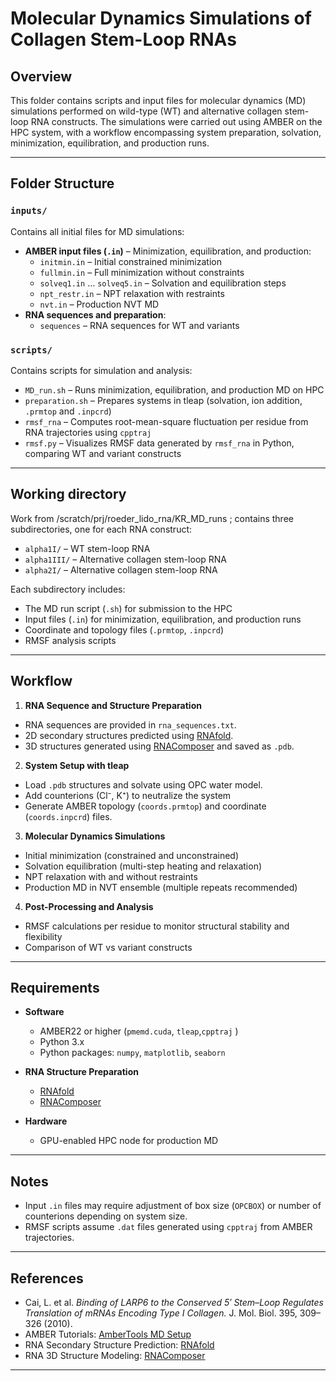 # Molecular Dynamics Simulations of Collagen Stem-Loop RNAs

## Overview
This folder contains scripts and input files for molecular dynamics (MD) simulations performed on wild-type (WT) and alternative collagen stem-loop RNA constructs. 
The simulations were carried out using AMBER on the HPC system, with a workflow encompassing system preparation, solvation, minimization, equilibration, and production runs.

---

## Folder Structure

### `inputs/`
Contains all initial files for MD simulations:  

- **AMBER input files (`.in`)** – Minimization, equilibration, and production:
  - `initmin.in` – Initial constrained minimization  
  - `fullmin.in` – Full minimization without constraints  
  - `solveq1.in` … `solveq5.in` – Solvation and equilibration steps  
  - `npt_restr.in` – NPT relaxation with restraints  
  - `nvt.in` – Production NVT MD  
- **RNA sequences and preparation**:
  - `sequences` – RNA sequences for WT and variants    

### `scripts/`
Contains scripts for simulation and analysis:

- `MD_run.sh` – Runs minimization, equilibration, and production MD on HPC  
- `preparation.sh` – Prepares systems in tleap (solvation, ion addition, `.prmtop` and `.inpcrd`)  
- `rmsf_rna` – Computes root-mean-square fluctuation per residue from RNA trajectories using `cpptraj`  
- `rmsf.py` – Visualizes RMSF data generated by `rmsf_rna` in Python, comparing WT and variant constructs 

---

## Working directory
Work from /scratch/prj/roeder_lido_rna/KR_MD_runs ; contains three subdirectories, one for each RNA construct:

- `alpha1I/` – WT stem-loop RNA  
- `alpha1III/` – Alternative collagen stem-loop RNA 
- `alpha2I/` – Alternative collagen stem-loop RNA 

Each subdirectory includes:  
- The MD run script (`.sh`) for submission to the HPC  
- Input files (`.in`) for minimization, equilibration, and production runs  
- Coordinate and topology files (`.prmtop`, `.inpcrd`)  
- RMSF analysis scripts

---

## Workflow

1. **RNA Sequence and Structure Preparation**  
- RNA sequences are provided in `rna_sequences.txt`.  
- 2D secondary structures predicted using [RNAfold](http://rna.tbi.univie.ac.at/cgi-bin/RNAWebSuite/RNAfold.cgi).
- 3D structures generated using [RNAComposer](https://rnacomposer.cs.put.poznan.pl/) and saved as `.pdb`.  

2. **System Setup with tleap**  
- Load `.pdb` structures and solvate using OPC water model.  
- Add counterions (Cl⁻, K⁺) to neutralize the system 
- Generate AMBER topology (`coords.prmtop`) and coordinate (`coords.inpcrd`) files.  

3. **Molecular Dynamics Simulations**  
- Initial minimization (constrained and unconstrained)  
- Solvation equilibration (multi-step heating and relaxation)  
- NPT relaxation with and without restraints  
- Production MD in NVT ensemble (multiple repeats recommended)  

4. **Post-Processing and Analysis**  
- RMSF calculations per residue to monitor structural stability and flexibility  
- Comparison of WT vs variant constructs  

---

## Requirements

- **Software**
  - AMBER22 or higher (`pmemd.cuda`, `tleap`,`cpptraj` )  
  - Python 3.x  
  - Python packages: `numpy`, `matplotlib`, `seaborn`  

- **RNA Structure Preparation**
  - [RNAfold](http://rna.tbi.univie.ac.at/cgi-bin/RNAWebSuite/RNAfold.cgi)  
  - [RNAComposer](https://rnacomposer.cs.put.poznan.pl/)  

- **Hardware**
  - GPU-enabled HPC node for production MD  

---

## Notes

- Input `.in` files may require adjustment of box size (`OPCBOX`) or number of counterions depending on system size.  
- RMSF scripts assume `.dat` files generated using `cpptraj` from AMBER trajectories.  

---

## References

- Cai, L. et al. *Binding of LARP6 to the Conserved 5′ Stem–Loop Regulates Translation of mRNAs Encoding Type I Collagen.* J. Mol. Biol. 395, 309–326 (2010).  
- AMBER Tutorials: [AmberTools MD Setup](https://ambermd.org/tutorials/)
- RNA Secondary Structure Prediction: [RNAfold](http://rna.tbi.univie.ac.at/cgi-bin/RNAWebSuite/RNAfold.cgi)  
- RNA 3D Structure Modeling: [RNAComposer](https://rnacomposer.cs.put.poznan.pl/)  

---
